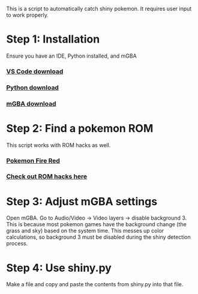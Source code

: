 This is a script to automatically catch shiny pokemon. It requires user input to work properly. 

# Step 1: Installation
Ensure you have an IDE, Python installed, and mGBA
### [VS Code download](https://code.visualstudio.com/download)
### [Python download](https://www.python.org/downloads/)
### [mGBA download](https://mgba.io/downloads.html)

# Step 2: Find a pokemon ROM
This script works with ROM hacks as well.
### [Pokemon Fire Red](https://archive.org/download/1636PokemonFireRedUSquirrels)
### [Check out ROM hacks here](https://www.pokecommunity.com/forums/rom-hacks-showcase.184/)

# Step 3: Adjust mGBA settings
Open mGBA. Go to Audio/Video -> Video layers -> disable background 3.
This is because most pokemon games have the background change (the grass and sky)
based on the system time. This messes up color calculations, so background 3
must be disabled during the shiny detection process.

# Step 4: Use shiny.py
Make a file and copy and paste the contents from shiny.py into that file. 
